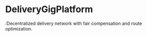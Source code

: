 # DeliveryGigPlatform
:Decentralized delivery network with fair compensation and route optimization.

